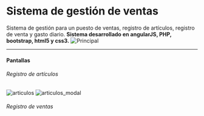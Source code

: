 # Sistema de gestión de ventas
Sistema de gestión para un puesto de ventas, registro de artículos, registro de venta y gasto diario. **Sistema desarrollado en angularJS, PHP, bootstrap, html5 y css3.**
![Principal](https://hugoroca.github.io/assets/img/SIGEVEN.png)

_ _ _
#### Pantallas
###### Registro de artículos
![articulos](https://hugoroca.github.io/assets/img/sigeven/3.-articulos.png)
![articulos_modal](https://hugoroca.github.io/assets/img/sigeven/4.-articulos_modal.png)
###### Registro de ventas

